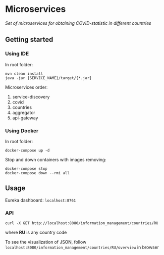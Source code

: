 # Microservices

###### Set of microservices for obtaining COVID-statistic in different countries

## Getting started
### Using IDE
In root folder:
```shell
mvn clean install
java -jar {SERVICE_NAME}/target/{*.jar}
```
Microservices order:
1. service-discovery
2. covid
3. countries
4. aggregator
5. api-gateway

### Using Docker
In root folder:
```shell
docker-compose up -d
```
Stop and down containers with images removing:
```shell
docker-compose stop
docker-compose down --rmi all
```
## Usage
Eureka dashboard: `localhost:8761`
### API

```shell
curl -X GET http://localhost:8080/information_management/countries/RU
```
where **RU** is any country code

To see the visualization of JSON, follow `localhost:8080/information_management/countries/RU/overview` in browser
